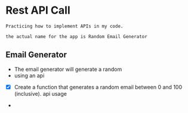 # Rest API Call

    Practicing how to implement APIs in my code.

    the actual name for the app is Random Email Generator

## Email Generator
-   The email generator will generate a random
-   using an api


*   [x] Create a function that generates a random email between 0 and 100 (inclusive). api usage
*   

